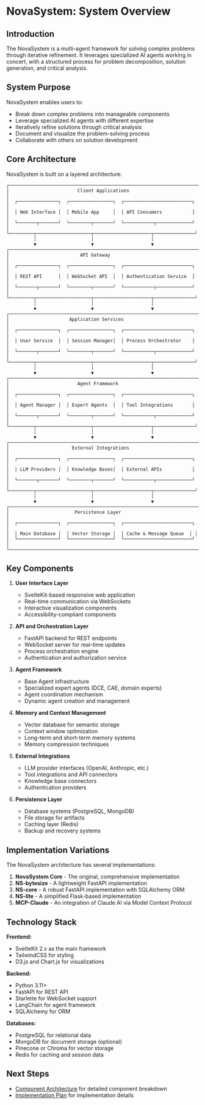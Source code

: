 # NovaSystem: System Overview

## Introduction

The NovaSystem is a multi-agent framework for solving complex problems through iterative refinement. It leverages specialized AI agents working in concert, with a structured process for problem decomposition, solution generation, and critical analysis.

## System Purpose

NovaSystem enables users to:
- Break down complex problems into manageable components
- Leverage specialized AI agents with different expertise
- Iteratively refine solutions through critical analysis
- Document and visualize the problem-solving process
- Collaborate with others on solution development

## Core Architecture

NovaSystem is built on a layered architecture:

```
┌─────────────────────────────────────────────────────────────────────┐
│                         Client Applications                          │
│  ┌───────────────┐  ┌────────────────┐  ┌─────────────────────────┐ │
│  │ Web Interface │  │ Mobile App     │  │ API Consumers           │ │
│  └───────┬───────┘  └────────┬───────┘  └───────────┬─────────────┘ │
└─────────┬────────────────────┬─────────────────────┬───────────────┘
          │                    │                     │
          ▼                    ▼                     ▼
┌─────────────────────────────────────────────────────────────────────┐
│                          API Gateway                                 │
│  ┌───────────────┐  ┌────────────────┐  ┌─────────────────────────┐ │
│  │ REST API      │  │ WebSocket API  │  │ Authentication Service  │ │
│  └───────┬───────┘  └────────┬───────┘  └───────────┬─────────────┘ │
└─────────┬────────────────────┬─────────────────────┬───────────────┘
          │                    │                     │
          ▼                    ▼                     ▼
┌─────────────────────────────────────────────────────────────────────┐
│                      Application Services                            │
│  ┌───────────────┐  ┌────────────────┐  ┌─────────────────────────┐ │
│  │ User Service  │  │ Session Manager│  │ Process Orchestrator    │ │
│  └───────┬───────┘  └────────┬───────┘  └───────────┬─────────────┘ │
└─────────┬────────────────────┬─────────────────────┬───────────────┘
          │                    │                     │
          ▼                    ▼                     ▼
┌─────────────────────────────────────────────────────────────────────┐
│                         Agent Framework                              │
│  ┌───────────────┐  ┌────────────────┐  ┌─────────────────────────┐ │
│  │ Agent Manager │  │ Expert Agents  │  │ Tool Integrations       │ │
│  └───────┬───────┘  └────────┬───────┘  └───────────┬─────────────┘ │
└─────────┬────────────────────┬─────────────────────┬───────────────┘
          │                    │                     │
          ▼                    ▼                     ▼
┌─────────────────────────────────────────────────────────────────────┐
│                       External Integrations                          │
│  ┌───────────────┐  ┌────────────────┐  ┌─────────────────────────┐ │
│  │ LLM Providers │  │ Knowledge Bases│  │ External APIs           │ │
│  └───────┬───────┘  └────────┬───────┘  └───────────┬─────────────┘ │
└─────────┬────────────────────┬─────────────────────┬───────────────┘
          │                    │                     │
          ▼                    ▼                     ▼
┌─────────────────────────────────────────────────────────────────────┐
│                        Persistence Layer                             │
│  ┌───────────────┐  ┌────────────────┐  ┌─────────────────────────┐ │
│  │ Main Database │  │ Vector Storage │  │ Cache & Message Queue  │ │
│  └───────────────┘  └────────────────┘  └─────────────────────────┘ │
└─────────────────────────────────────────────────────────────────────┘
```

## Key Components

1. **User Interface Layer**
   - SvelteKit-based responsive web application
   - Real-time communication via WebSockets
   - Interactive visualization components
   - Accessibility-compliant components

2. **API and Orchestration Layer**
   - FastAPI backend for REST endpoints
   - WebSocket server for real-time updates
   - Process orchestration engine
   - Authentication and authorization service

3. **Agent Framework**
   - Base Agent infrastructure
   - Specialized expert agents (DCE, CAE, domain experts)
   - Agent coordination mechanism
   - Dynamic agent creation and management

4. **Memory and Context Management**
   - Vector database for semantic storage
   - Context window optimization
   - Long-term and short-term memory systems
   - Memory compression techniques

5. **External Integrations**
   - LLM provider interfaces (OpenAI, Anthropic, etc.)
   - Tool integrations and API connectors
   - Knowledge base connectors
   - Authentication providers

6. **Persistence Layer**
   - Database systems (PostgreSQL, MongoDB)
   - File storage for artifacts
   - Caching layer (Redis)
   - Backup and recovery systems

## Implementation Variations

The NovaSystem architecture has several implementations:

1. **NovaSystem Core** - The original, comprehensive implementation
2. **NS-bytesize** - A lightweight FastAPI implementation
3. **NS-core** - A robust FastAPI implementation with SQLAlchemy ORM
4. **NS-lite** - A simplified Flask-based implementation
5. **MCP-Claude** - An integration of Claude AI via Model Context Protocol

## Technology Stack

**Frontend:**
- SvelteKit 2.x as the main framework
- TailwindCSS for styling
- D3.js and Chart.js for visualizations

**Backend:**
- Python 3.11+
- FastAPI for REST API
- Starlette for WebSocket support
- LangChain for agent framework
- SQLAlchemy for ORM

**Databases:**
- PostgreSQL for relational data
- MongoDB for document storage (optional)
- Pinecone or Chroma for vector storage
- Redis for caching and session data

## Next Steps

- [Component Architecture](02-component-architecture.md) for detailed component breakdown
- [Implementation Plan](../implementation/README.md) for implementation details
